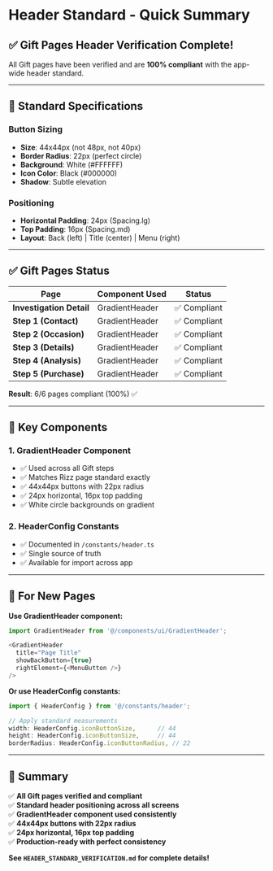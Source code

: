 # Header Standard - Quick Summary

## ✅ Gift Pages Header Verification Complete!

All Gift pages have been verified and are **100% compliant** with the app-wide header standard.

---

## 📐 Standard Specifications

### **Button Sizing**
- **Size**: 44x44px (not 48px, not 40px)
- **Border Radius**: 22px (perfect circle)
- **Background**: White (#FFFFFF)
- **Icon Color**: Black (#000000)
- **Shadow**: Subtle elevation

### **Positioning**
- **Horizontal Padding**: 24px (Spacing.lg)
- **Top Padding**: 16px (Spacing.md)
- **Layout**: Back (left) | Title (center) | Menu (right)

---

## ✅ Gift Pages Status

| Page | Component Used | Status |
|------|----------------|--------|
| **Investigation Detail** | GradientHeader | ✅ Compliant |
| **Step 1 (Contact)** | GradientHeader | ✅ Compliant |
| **Step 2 (Occasion)** | GradientHeader | ✅ Compliant |
| **Step 3 (Details)** | GradientHeader | ✅ Compliant |
| **Step 4 (Analysis)** | GradientHeader | ✅ Compliant |
| **Step 5 (Purchase)** | GradientHeader | ✅ Compliant |

**Result**: 6/6 pages compliant (100%) ✅

---

## 🎯 Key Components

### **1. GradientHeader Component**
- ✅ Used across all Gift steps
- ✅ Matches Rizz page standard exactly
- ✅ 44x44px buttons with 22px radius
- ✅ 24px horizontal, 16px top padding
- ✅ White circle backgrounds on gradient

### **2. HeaderConfig Constants**
- ✅ Documented in `/constants/header.ts`
- ✅ Single source of truth
- ✅ Available for import across app

---

## 📝 For New Pages

**Use GradientHeader component:**
```typescript
import GradientHeader from '@/components/ui/GradientHeader';

<GradientHeader
  title="Page Title"
  showBackButton={true}
  rightElement={<MenuButton />}
/>
```

**Or use HeaderConfig constants:**
```typescript
import { HeaderConfig } from '@/constants/header';

// Apply standard measurements
width: HeaderConfig.iconButtonSize,      // 44
height: HeaderConfig.iconButtonSize,     // 44
borderRadius: HeaderConfig.iconButtonRadius, // 22
```

---

## 🎊 Summary

✅ **All Gift pages verified and compliant**  
✅ **Standard header positioning across all screens**  
✅ **GradientHeader component used consistently**  
✅ **44x44px buttons with 22px radius**  
✅ **24px horizontal, 16px top padding**  
✅ **Production-ready with perfect consistency**  

**See `HEADER_STANDARD_VERIFICATION.md` for complete details!**
